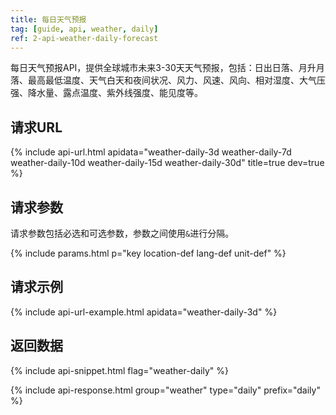 ```yaml
---
title: 每日天气预报
tag: [guide, api, weather, daily]
ref: 2-api-weather-daily-forecast
---
```


每日天气预报API，提供全球城市未来3-30天天气预报，包括：日出日落、月升月落、最高最低温度、天气白天和夜间状况、风力、风速、风向、相对湿度、大气压强、降水量、露点温度、紫外线强度、能见度等。

## 请求URL

{% include api-url.html apidata="weather-daily-3d weather-daily-7d weather-daily-10d weather-daily-15d weather-daily-30d" title=true dev=true %}
  
## 请求参数

请求参数包括必选和可选参数，参数之间使用`&`进行分隔。

{% include params.html p="key location-def lang-def unit-def" %}

## 请求示例

{% include api-url-example.html apidata="weather-daily-3d" %}

## 返回数据

{% include api-snippet.html flag="weather-daily" %}

{% include api-response.html group="weather" type="daily" prefix="daily" %}

